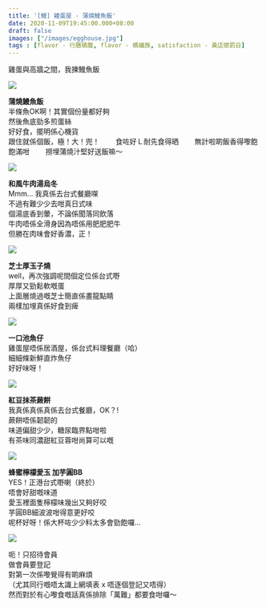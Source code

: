 ```yaml
---
title: '[鰻] 雞蛋屋 - 蒲燒鰻魚飯'
date: 2020-11-09T19:45:00.000+08:00
draft: false
images: ["/images/egghouse.jpg"]
tags : [flavor - 行膳積腹, flavor - 螞蟻族, satisfaction - 黃店懲罰日]
---
```


雞蛋與高牆之間，我揀鰻魚飯

![](/images/egghouse1.jpg)

**蒲燒鰻魚飯**  
半條魚OK啊！其實個份量都好夠  
然後魚底勁多煎蛋絲  
好好食，擺明係心機貨  
跟住就係個飯，極！大！兜！　　
食咗好Ｌ耐先食得晒　　
無計啦啲飯香得嚟飽飽滿咁　　
撈埋蒲燒汁堅好送飯嘛～

![](/images/egghouse2.jpg)

**和風牛肉湯烏冬**  
Mmm... 我真係去台式餐廳㗎  
不過有難少少去咁真日式味  
個湯底香到暈，不論係聞落同飲落  
牛肉唔係全滑身因為唔係用肥肥肥牛  
但勝在肉味會好香濃，正！

![](/images/egghouse3.jpg)

**芝士厚玉子燒**  
well，再次強調呢間個定位係台式嘢  
厚厚又勁鬆軟嘅蛋  
上面層燒過嘅芝士簡直係畫龍點睛  
兩樣加埋真係好食到痺  

![](/images/egghouse4.jpg)

**一口池魚仔**  
雞蛋屋唔係居酒屋，係台式料理餐廳（哈）  
細細條新鮮直炸魚仔  
好好味呀！  

![](/images/egghouse5.jpg)

**紅豆抹茶蕨餅**  
我真係真係真係去台式餐廳，OK？!  
蕨餅唔係韌韌的  
味道偏甜少少，糖尿臨界點咁啦    
有茶味同濃甜紅豆蓉咁尚算可以嘅  

![](/images/egghouse6.jpg)

**蜂蜜檸檬愛玉 加芋圓BB**  
YES！正港台式嘢喇（終於）  
唔會好甜嘅味道  
愛玉裡面隻檸檬味幾出又夠好咬  
芋圓BB細波波咁得意更好咬  
呢杯好呀！係大杯咗少少料太多會勁飽囉...  

![](/images/egghouse7.jpg)

呃！只招待會員  
做會員要登記  
對第一次係嚟覺得有啲麻煩  
（尤其同行嘅唔太識上網填表 x 唔逐個登記又唔得）  
然而對於有心嚟食嘅話真係排除「萬難」都要食咁囉～
